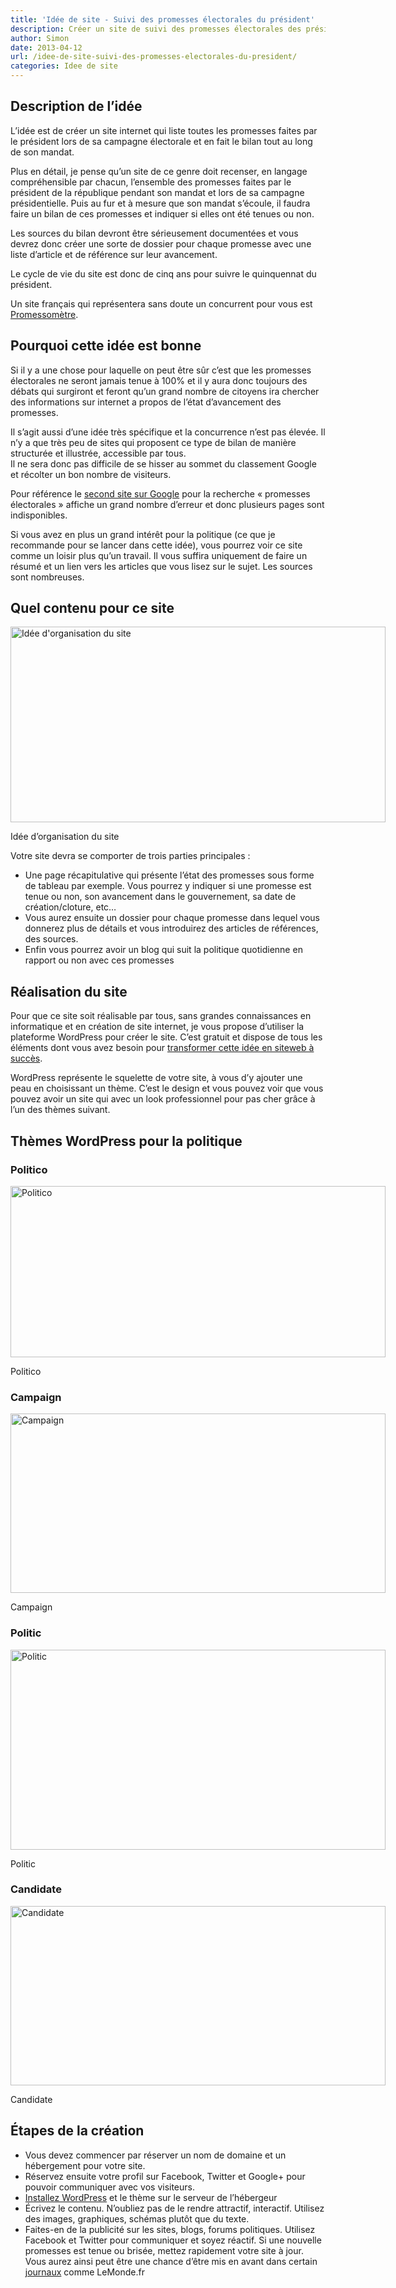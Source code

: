 ```yaml
---
title: 'Idée de site - Suivi des promesses électorales du président'
description: Créer un site de suivi des promesses électorales des présidents  français.
author: Simon
date: 2013-04-12
url: /idee-de-site-suivi-des-promesses-electorales-du-president/
categories: Idee de site
---
```

## Description de l&rsquo;idée

L&rsquo;idée est de créer un site internet qui liste toutes les promesses faites par le président lors de sa campagne électorale et en fait le bilan tout au long de son mandat.

Plus en détail, je pense qu’un site de ce genre doit recenser, en langage compréhensible par chacun, l’ensemble des promesses faites par le président de la république pendant son mandat et lors de sa campagne présidentielle. Puis au fur et à mesure que son mandat s’écoule, il faudra faire un bilan de ces promesses et indiquer si elles ont été tenues ou non. 

Les sources du bilan devront être sérieusement documentées et vous devrez donc créer une sorte de dossier pour chaque promesse avec une liste d’article et de référence sur leur avancement.

Le cycle de vie du site est donc de cinq ans pour suivre le quinquennat du président.

Un site français qui représentera sans doute un concurrent pour vous est <a href="http://www.promessometre.fr/" title="Promessometre" target="_blank">Promessomètre</a>.

## Pourquoi cette idée est bonne

Si il y a une chose pour laquelle on peut être sûr c’est que les promesses électorales ne seront jamais tenue à 100% et il y aura donc toujours des débats qui surgiront et feront qu’un grand nombre de citoyens ira chercher des informations sur internet a propos de l’état d’avancement des promesses.

Il s’agit aussi d’une idée très spécifique et la concurrence n’est pas élevée. Il n’y a que très peu de sites qui proposent ce type de bilan de manière structurée et illustrée, accessible par tous.  
Il ne sera donc pas difficile de se hisser au sommet du classement Google et récolter un bon nombre de visiteurs.

Pour référence le <a href="http://promesse.electorale.free.fr/" title="Premesse.electorale.free.fr" target="_blank">second site sur Google</a> pour la recherche &laquo;&nbsp;promesses électorales&nbsp;&raquo; affiche un grand nombre d&rsquo;erreur et donc plusieurs pages sont indisponibles.

Si vous avez en plus un grand intérêt pour la politique (ce que je recommande pour se lancer dans cette idée), vous pourrez voir ce site comme un loisir plus qu’un travail. Il vous suffira uniquement de faire un résumé et un lien vers les articles que vous lisez sur le sujet. Les sources sont nombreuses.

## Quel contenu pour ce site

<div id="attachment_793" style="width: 610px" class="wp-caption aligncenter">
  <img src="http://www.bygga.fr/wp-content/uploads/2013/04/mindmap.jpg" alt="Idée d&#039;organisation du site" width="600" height="313" class="size-full wp-image-793" />
  
  <p class="wp-caption-text">
    Idée d&rsquo;organisation du site
  </p>
</div>

Votre site devra se comporter de trois parties principales :

  * Une page récapitulative qui présente l’état des promesses sous forme de tableau par exemple. Vous pourrez y indiquer si une promesse est tenue ou non, son avancement dans le gouvernement, sa date de création/cloture, etc…
  * Vous aurez ensuite un dossier pour chaque promesse dans lequel vous donnerez plus de détails et vous introduirez des articles de références, des sources.
  * Enfin vous pourrez avoir un blog qui suit la politique quotidienne en rapport ou non avec ces promesses

## Réalisation du site

Pour que ce site soit réalisable par tous, sans grandes connaissances en informatique et en création de site internet, je vous propose d’utiliser la plateforme WordPress pour créer le site. C’est gratuit et dispose de tous les éléments dont vous avez besoin pour [transformer cette idée en siteweb à succès][1].

WordPress représente le squelette de votre site, à vous d’y ajouter une peau en choisissant un thème. C’est le design et vous pouvez voir que vous pouvez avoir un site qui avec un look professionnel pour pas cher grâce à l’un des thèmes suivant.

## Thèmes WordPress pour la politique

### Politico

<div id="attachment_794" style="width: 610px" class="wp-caption aligncenter">
  <a href="http://themeforest.net/item/wordpress-politico/139979?ref=byggafr"><img src="http://www.bygga.fr/wp-content/uploads/2013/04/Politico.jpg" alt="Politico" width="600" height="274" class="size-full wp-image-794" /></a>
  
  <p class="wp-caption-text">
    Politico
  </p>
</div>

### Campaign

<div id="attachment_795" style="width: 610px" class="wp-caption aligncenter">
  <a href="http://themeforest.net/item/campaign-political-wordpress-theme/1720374?ref=byggafr"><img src="http://www.bygga.fr/wp-content/uploads/2013/04/Campaign.jpg" alt="Campaign" width="600" height="287" class="size-full wp-image-795" /></a>
  
  <p class="wp-caption-text">
    Campaign
  </p>
</div>

### Politic

<div id="attachment_796" style="width: 610px" class="wp-caption aligncenter">
  <a href="http://themeforest.net/item/politic-campaign-political-wp-buddypress-theme/2564042?ref=byggafr"><img src="http://www.bygga.fr/wp-content/uploads/2013/04/Politic.jpg" alt="Politic" width="600" height="320" class="size-full wp-image-796" /></a>
  
  <p class="wp-caption-text">
    Politic
  </p>
</div>

### Candidate

<div id="attachment_797" style="width: 610px" class="wp-caption aligncenter">
  <a href="http://themeforest.net/item/candidate-political-wordpress-theme/2909293?ref=byggafr"><img src="http://www.bygga.fr/wp-content/uploads/2013/04/Candidate.jpg" alt="Candidate" width="600" height="287" class="size-full wp-image-797" /></a>
  
  <p class="wp-caption-text">
    Candidate
  </p>
</div>

## Étapes de la création

  * Vous devez commencer par réserver un nom de domaine et un hébergement pour votre site.
  * Réservez ensuite votre profil sur Facebook, Twitter et Google+ pour pouvoir communiquer avec vos visiteurs.
  * <a href="http://codex.wordpress.org/fr:Installer_WordPress" title="Installer WordPress" target="_blank">Installez WordPress</a> et le thème sur le serveur de l’hébergeur
  * Écrivez le contenu. N’oubliez pas de le rendre attractif, interactif. Utilisez des images, graphiques, schémas plutôt que du texte.
  * Faites-en de la publicité sur les sites, blogs, forums politiques. Utilisez Facebook et Twitter pour communiquer et soyez réactif. Si une nouvelle promesses est tenue ou brisée, mettez rapidement votre site à jour. Vous aurez ainsi peut être une chance d’être mis en avant dans certain [journaux][2] comme LeMonde.fr

[1]: http://www.bygga.fr/categories/de-lidee-au-site/ "de l'idée au site"
[2]: http://www.bygga.fr/rediger-un-magazinejournal-en-francais-simplifie/ "Rédiger un magazine/journal en français simplifié [Idée de site]"
